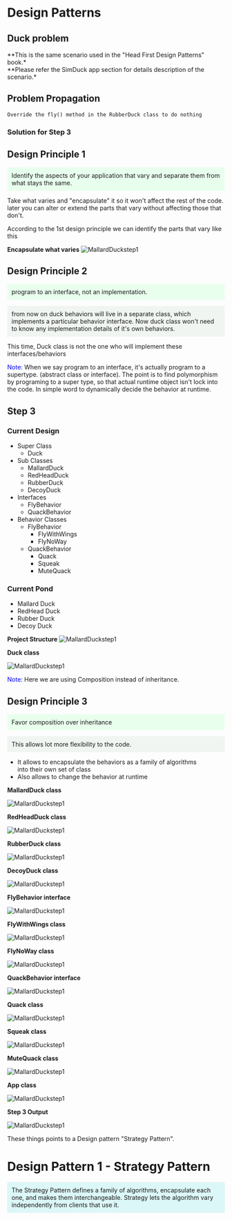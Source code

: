 # **Design Patterns**

## Duck problem

**This is the same scenario used in the "Head First Design Patterns" book.\*  
**Please refer the SimDuck app section for details description of the scenario.\*

## Problem Propagation

```
Override the fly() method in the RubberDuck class to do nothing
```

### **Solution for Step 3**


## **Design Principle 1**

<p style="background-color: #e8ffed; padding:10px;">
Identify the aspects of your application that vary and separate them from what stays the same.
<p>

<p>
Take what varies and "encapsulate" it so it won't affect the rest of the code. later you can alter or extend the parts that vary without affecting those that don't.
<p>

<p>According to the 1st design principle we can identify the parts that vary like this</p>

**Encapsulate what varies**
![MallardDuckstep1](/src/assets/step4/step4whatVarious.png#thumbnail)


## **Design Principle 2**

<p style="background-color: #e8ffed; padding:10px;">
program to an interface, not an implementation.

<p style="background-color: #f0f5f1; padding:10px;">
from now on duck behaviors will live in a separate class, which implements a particular behavior interface. Now duck class won't need to know any implementation details of it's own behaviors.
</p>
<p>This time, Duck class is not the one who will implement these interfaces/behaviors </p>

<span style="color:blue">Note: </span>When we say program to an interface, it's actually program to a supertype. (abstract class or interface). The point is to find polymorphism by programing to a super type, so that actual runtime object isn't lock into the code.
In simple word to dynamically decide the behavior at runtime.

## **Step 3**

### Current Design

- Super Class
  - Duck
- Sub Classes
  - MallardDuck
  - RedHeadDuck
  - RubberDuck
  - DecoyDuck
- Interfaces
  - FlyBehavior
  - QuackBehavior
- Behavior Classes
  - FlyBehavior
    - FlyWithWings
    - FlyNoWay
  - QuackBehavior
    - Quack
    - Squeak
    - MuteQuack

### Current Pond

- Mallard Duck
- RedHead Duck
- Rubber Duck
- Decoy Duck

**Project Structure**
![MallardDuckstep1](/src/assets/step4/step4projectStructure.png#thumbnail)

**Duck class**

![MallardDuckstep1](/src/assets/step4/step4classDuck.png#thumbnail)

<span style="color:blue">Note: </span>Here we are using Composition instead of inheritance.

## **Design Principle 3**

<p style="background-color: #e8ffed; padding:10px;">
Favor composition over inheritance

<p style="background-color: #f0f5f1; padding:10px;">
This allows lot more flexibility to the code.
<ul>
  <li>It allows to encapsulate the behaviors as a family of algorithms<br> into their own set of class</li>
  <li>Also allows to change the behavior at runtime</li>
</ul>

**MallardDuck class**

![MallardDuckstep1](/src/assets/step4/step4classMallard.png#thumbnail)

**RedHeadDuck class**

![MallardDuckstep1](/src/assets/step4/step4classRedhead.png#thumbnail)

**RubberDuck class**

![MallardDuckstep1](/src/assets/step4/step4classRubber.png#thumbnail)

**DecoyDuck class**

![MallardDuckstep1](/src/assets/step4/step4classDecoy.png#thumbnail)

**FlyBehavior interface**

![MallardDuckstep1](/src/assets/step4/stepinterfaceFlyBehavior.png#thumbnail)

**FlyWithWings class**

![MallardDuckstep1](/src/assets/step4/step4interfaceFlyNoWay.png#thumbnail)

**FlyNoWay class**

![MallardDuckstep1](/src/assets/step4/step4classFlyWithWings.png#thumbnail)

**QuackBehavior interface**

![MallardDuckstep1](/src/assets/step4/stepinterfaceQuackBehavior.png#thumbnail)

**Quack class**

![MallardDuckstep1](/src/assets/step4/step4classQuack.png#thumbnail)

**Squeak class**

![MallardDuckstep1](/src/assets/step4/step4classSqueak.png#thumbnail)

**MuteQuack class**

![MallardDuckstep1](/src/assets/step4/step4classMuteQuack.png#thumbnail)

**App class**

![MallardDuckstep1](/src/assets/step4/step4classApp.png#thumbnail)

**Step 3 Output**

![MallardDuckstep1](/src/assets/step4/step4output.png#thumbnail)

These things points to a Design pattern "Strategy Pattern".

# **Design Pattern 1 - Strategy Pattern**
<p style="background-color: #dcf7f7; padding:10px;">
  The Strategy Pattern defines a family of algorithms, encapsulate each one, and makes them interchangeable. Strategy lets the algorithm vary independently from clients that use it.
<p>

